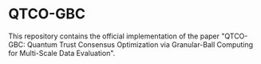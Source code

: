 # QTCO-GBC
This repository contains the official implementation of the paper "QTCO-GBC: Quantum Trust Consensus Optimization via Granular-Ball Computing for Multi-Scale Data Evaluation". 
